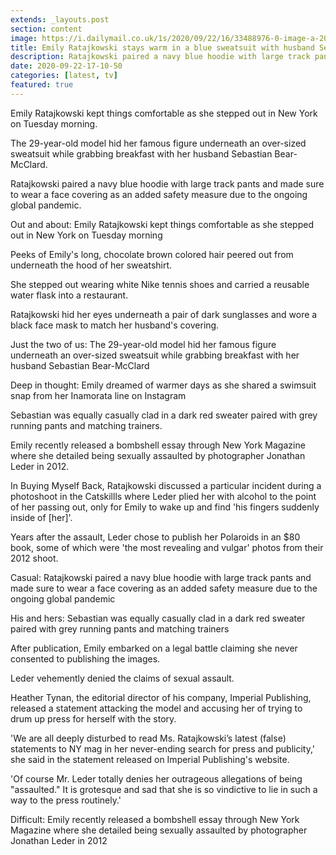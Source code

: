 ```yaml
---
extends: _layouts.post
section: content
image: https://i.dailymail.co.uk/1s/2020/09/22/16/33488976-0-image-a-207_1600790158874.jpg 
title: Emily Ratajkowski stays warm in a blue sweatsuit with husband Sebastian Bear-McClard in New York 
description: Ratajkowski paired a navy blue hoodie with large track pants and made sure to wear a face covering as an added safety measure due to the ongoing global pandemic. 
date: 2020-09-22-17-10-50 
categories: [latest, tv] 
featured: true 
--- 
```

Emily Ratajkowski kept things comfortable as she stepped out in New York on Tuesday morning.

The 29-year-old model hid her famous figure underneath an over-sized sweatsuit while grabbing breakfast with her husband Sebastian Bear-McClard.

Ratajkowski paired a navy blue hoodie with large track pants and made sure to wear a face covering as an added safety measure due to the ongoing global pandemic. 

Out and about: Emily Ratajkowski kept things comfortable as she stepped out in New York on Tuesday morning

Peeks of Emily's long, chocolate brown colored hair peered out from underneath the hood of her sweatshirt.

She stepped out wearing white Nike tennis shoes and carried a reusable water flask into a restaurant. 

Ratajkowski hid her eyes underneath a pair of dark sunglasses and wore a black face mask to match her husband's covering. 

Just the two of us: The 29-year-old model hid her famous figure underneath an over-sized sweatsuit while grabbing breakfast with her husband Sebastian Bear-McClard

Deep in thought: Emily dreamed of warmer days as she shared a swimsuit snap from her Inamorata line on Instagram

Sebastian was equally casually clad in a dark red sweater paired with grey running pants and matching trainers.

Emily recently released a bombshell essay through New York Magazine where she detailed being sexually assaulted by photographer Jonathan Leder in 2012.

In Buying Myself Back, Ratajkowski discussed a particular incident during a photoshoot in the Catskillls where Leder plied her with alcohol to the point of her passing out, only for Emily to wake up and find 'his fingers suddenly inside of [her]'. 

Years after the assault, Leder chose to publish her Polaroids in an $80 book, some of which were 'the most revealing and vulgar' photos from their 2012 shoot. 

Casual: Ratajkowski paired a navy blue hoodie with large track pants and made sure to wear a face covering as an added safety measure due to the ongoing global pandemic

His and hers: Sebastian was equally casually clad in a dark red sweater paired with grey running pants and matching trainers

After publication, Emily embarked on a legal battle claiming she never consented to publishing the images.

Leder vehemently denied the claims of sexual assault.

Heather Tynan, the editorial director of his company, Imperial Publishing, released a statement attacking the model and accusing her of trying to drum up press for herself with the story.

'We are all deeply disturbed to read Ms. Ratajkowski’s latest (false) statements to NY mag in her never-ending search for press and publicity,' she said in the statement released on Imperial Publishing's website.

'Of course Mr. Leder totally denies her outrageous allegations of being "assaulted." It is grotesque and sad that she is so vindictive to lie in such a way to the press routinely.'   

Difficult: Emily recently released a bombshell essay through New York Magazine where she detailed being sexually assaulted by photographer Jonathan Leder in 2012


